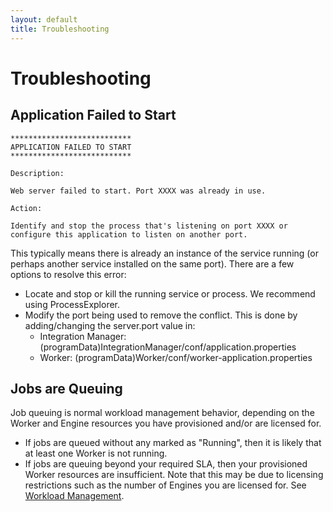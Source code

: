 ```yaml
---
layout: default
title: Troubleshooting
---
```

# Troubleshooting

## Application Failed to Start

```
***************************
APPLICATION FAILED TO START
***************************

Description:

Web server failed to start. Port XXXX was already in use.

Action:

Identify and stop the process that's listening on port XXXX or configure this application to listen on another port.
```

This typically means there is already an instance of the service running (or perhaps another service installed on the same port). There are a few options to resolve this error:
* Locate and stop or kill the running service or process. We recommend using ProcessExplorer.
* Modify the port being used to remove the conflict. This is done by adding/changing the server.port value in:
    * Integration Manager: (programData)IntegrationManager/conf/application.properties
	* Worker: (programData)Worker/conf/worker-application.properties

## Jobs are Queuing

Job queuing is normal workload management behavior, depending on the Worker and Engine resources you have provisioned and/or are licensed for. 
* If jobs are queued without any marked as "Running", then it is likely that at least one Worker is not running.
* If jobs are queuing beyond your required SLA, then your provisioned Worker resources are insufficient. Note that this may be due to licensing restrictions such as the number of Engines you are licensed for. See [Workload Management](server-administration/workload-management).
